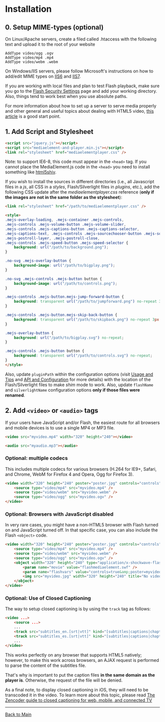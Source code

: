 # Installation

## 0. Setup MIME-types (optional)
On Linux/Apache servers, create a filed called .htaccess with the following text and upload it to the root of your website
```
AddType video/ogg .ogv
AddType video/mp4 .mp4
AddType video/webm .webm
```
On Windows/IIS servers, please follow Microsoft's instructions on how to add/edit MIME types on [IIS6](http://www.microsoft.com/technet/prodtechnol/WindowsServer2003/Library/IIS/eb5556e2-f6e1-4871-b9ca-b8cf6f9c8134.mspx?mfr=true) and [IIS7](https://technet.microsoft.com/en-us/library/cc725608(v=ws.10).aspx).

If you are working with local files and plan to test Flash playback, make sure you go to the [Flash Security Settings](http://www.macromedia.com/support/documentation/en/flashplayer/help/settings_manager04.html) page and add your working directory. Also, things tend to work best when you use absolute paths.

For more information about how to set up a server to serve media properly and other general and useful topics about dealing with HTML5 video, [this article](http://ronallo.com/blog/html5-video-everything-i-needed-to-know) is a good start point.

## 1. Add Script and Stylesheet
```html
<script src="jquery.js"></script>
<script src="mediaelement-and-player.min.js"></script>
<link rel="stylesheet" href="mediaelementplayer.css" />
```

Note: to support IE6-8, this code must appear in the `<head>` tag. If you cannot place the MediaElement.js code in the `<head>` you need to install something like [html5shiv](https://github.com/afarkas/html5shiv).

If you wish to install the sources in different directories (i.e., all Javascript files in a _js_, all CSS in a _styles_, Flash/Silverlight files in _plugins_, etc.), add the following CSS update after the _mediaelementplayer.css_ reference (**only if the images are not in the same folder as the stylesheet**):
```html
<link rel="stylesheet" href="/path/to/mediaelementplayer.css" />

<style>
.mejs-overlay-loading, .mejs-container .mejs-controls, 
.mejs-controls .mejs-volume-button .mejs-volume-slider,
.mejs-controls .mejs-captions-button .mejs-captions-selector,
.mejs-captions-text, .mejs-controls .mejs-sourcechooser-button .mejs-sourcechooser-selector,
.mejs-postroll-layer, .mejs-postroll-close,
.mejs-controls .mejs-speed-button .mejs-speed-selector {
    background: url("/path/to/background.png");
}

.no-svg .mejs-overlay-button {
    background-image: url("/path/to/bigplay.png");
}

.no-svg .mejs-controls .mejs-button button {
	background-image: url("/path/to/controls.png");
}

.mejs-controls .mejs-button.mejs-jump-forward-button {
    background: transparent url("/path/to/jumpforward.png") no-repeat 3px 3px;
}

.mejs-controls .mejs-button.mejs-skip-back-button {
    background: transparent url("/path/to/skipback.png") no-repeat 3px 3px;
}

.mejs-overlay-button {
    background: url("/path/to/bigplay.svg") no-repeat;
}

.mejs-controls .mejs-button button {
    background: transparent url("/path/to/controls.svg") no-repeat;
}
</style>
```

Also, update ```pluginPath``` within the configuration options (visit [Usage and Tips](usage.md) and [API and Configuration](api.md) for more details) with the location of the Flash/Silverlight files to make _shim_ mode to work. Also, update ```flashName``` and ```silverlightName``` configuration options **only if those files were renamed**.

## 2. Add `<video>` or `<audio>` tags
If your users have JavaScript and/or Flash, the easiest route for all browsers and mobile devices is to use a single MP4 or MP3 file.

```html	
<video src="myvideo.mp4" width="320" height="240"></video>
```
```html	
<audio src="myaudio.mp3"></audio>
```

### Optional: multiple codecs
This includes multiple codecs for various browsers (H.264 for IE9+, Safari, and Chrome, WebM for Firefox 4 and Opera, Ogg for Firefox 3).

```html
<video width="320" height="240" poster="poster.jpg" controls="controls" preload="none">
	<source type="video/mp4" src="myvideo.mp4" />
	<source type="video/webm" src="myvideo.webm" />
	<source type="video/ogg" src="myvideo.ogv" />
</video>
```

### Optional: Browsers with JavaScript disabled
In very rare cases, you might have a non-HTML5 browser with Flash turned on and JavaScript turned off. In that specific case, you can also include the Flash `<object>` code.
```html
<video width="320" height="240" poster="poster.jpg" controls="controls" preload="none">
	<source type="video/mp4" src="myvideo.mp4" />
	<source type="video/webm" src="myvideo.webm" />
	<source type="video/ogg" src="myvideo.ogv" />
	<object width="320" height="240" type="application/x-shockwave-flash" data="flashmediaelement.swf">
		<param name="movie" value="flashmediaelement.swf" /> 
		<param name="flashvars" value="controls=true&amp;poster=myvideo.jpg&amp;file=myvideo.mp4" /> 		
		<img src="myvideo.jpg" width="320" height="240" title="No video playback capabilities" />
	</object>
</video>
```


### Optional: Use of Closed Captioning

The way to setup closed captioning is by using the `track` tag as follows:
```html
<video ...>
    <source ...>
    ... 
    <track src="subtitles_en.[srt|vtt]" kind="[subtitles|captions|chapters]" srclang="en" label="English">
    <track src="subtitles_es.[srt|vtt]" kind="[subtitles|captions|chapters]" srclang="es" label="Spanish">
    ...
</video>
```

This works perfectly on any browser that supports HTML5 natively; however, to make this work across browsers, an AJAX request is performed to parse the content of the subtitles file.

That's why is important to put the caption files **in the same domain as the player is**. Otherwise, the request of the file will be denied.

As a final note, to display closed captioning in iOS, they will need to be transcoded it in the video. To learn more about this topic, please read [The Zencoder guide to closed captioning for web, mobile, and connected TV](http://blog.zencoder.com/2012/07/13/closed-captioning-for-web-mobile-and-tv/) 

________
[Back to Main](README.md)